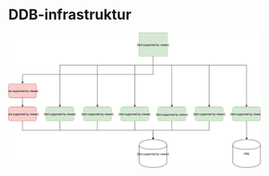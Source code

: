 # DDB-infrastruktur

<img src=https://github.com/rolfmadsen/DDB-infrastruktur/blob/master/DDB-infrastruktur.svg>
